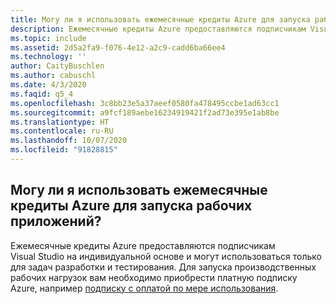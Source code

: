 ```yaml
---
title: Могу ли я использовать ежемесячные кредиты Azure для запуска рабочих приложений?
description: Ежемесячные кредиты Azure предоставляются подписчикам Visual Studio на индивидуальной основе и могут использоваться только для задач разработки и тестирования. Для запуска производственных рабочих нагрузок...
ms.topic: include
ms.assetid: 2d5a2fa9-f076-4e12-a2c9-cadd6ba66ee4
ms.technology: ''
author: CaityBuschlen
ms.author: cabuschl
ms.date: 4/3/2020
ms.faqid: q5_4
ms.openlocfilehash: 3c8bb23e5a37aeef0580fa478495ccbe1ad63cc1
ms.sourcegitcommit: a9fcf189aebe16234919421f2ad73e395e1ab8be
ms.translationtype: HT
ms.contentlocale: ru-RU
ms.lasthandoff: 10/07/2020
ms.locfileid: "91828815"
---
```

## <a name="can-i-use-my-monthly-azure-credits-to-run-production-applications"></a>Могу ли я использовать ежемесячные кредиты Azure для запуска рабочих приложений?

Ежемесячные кредиты Azure предоставляются подписчикам Visual Studio на индивидуальной основе и могут использоваться только для задач разработки и тестирования. Для запуска производственных рабочих нагрузок вам необходимо приобрести платную подписку Azure, например [подписку с оплатой по мере использования](https://azure.microsoft.com/offers/ms-azr-0003p/).
